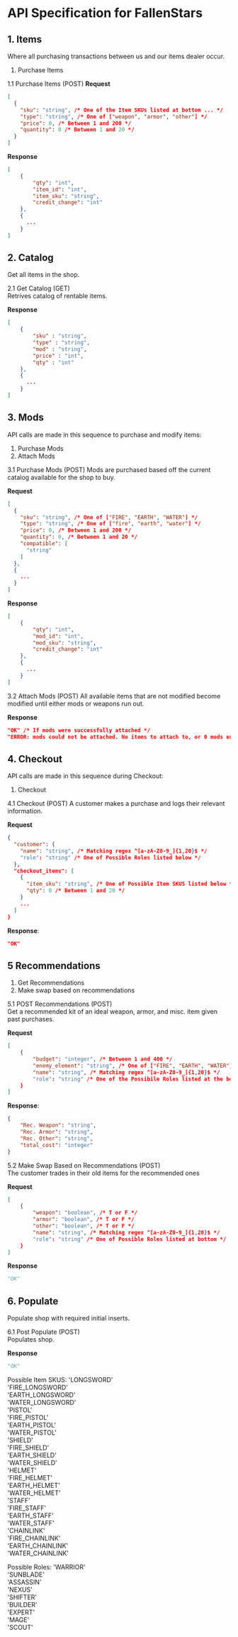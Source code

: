 # API Specification for FallenStars 

## 1. Items
Where all purchasing transactions between us and our items dealer occur.
1. Purchase Items

1.1 Purchase Items (POST)
**Request**
```json
[
  {
    "sku": "string", /* One of the Item SKUs listed at bottom ... */
    "type": "string", /* One of ["weapon", "armor", "other"] */
    "price": 0, /* Between 1 and 200 */
    "quantity": 0 /* Between 1 and 20 */
  }
]
```

**Response**
```json
[
    {
        "qty": "int", 
        "item_id": "int",
        "item_sku": "string", 
        "credit_change": "int"
    }, 
    {
      ...
    }
]
```

## 2. Catalog 
Get all items in the shop.

2.1 Get Catalog (GET)   
Retrives catalog of rentable items. 

**Response**
```json
[
    {
        "sku" : "string", 
        "type" : "string",
        "mod" : "string",
        "price" : "int",
        "qty" : "int"
    }, 
    {
      ...
    }      
]
```

## 3. Mods
API calls are made in this sequence to purchase and modify items:
1. Purchase Mods
2. Attach Mods

3.1 Purchase Mods (POST) 
Mods are purchased based off the current catalog available for the shop to buy.

**Request**
```json
[
  {
    "sku": "string", /* One of ["FIRE", "EARTH", "WATER"] */
    "type": "string", /* One of ["fire", "earth", "water"] */
    "price": 0, /* Between 1 and 200 */
    "quantity": 0, /* Between 1 and 20 */
    "compatible": [
      "string"
    ]
  },
  {
    ...
  }
]
```

**Response**
```json
[
    {
        "qty": "int", 
        "mod_id": "int",
        "mod_sku": "string", 
        "credit_change": "int"
    },
    {
      ...
    }
]
```

3.2 Attach Mods (POST) 
All available items that are not modified become modified until either mods or weapons run out.

**Response**
```json
"OK" /* If mods were successfully attached */
"ERROR: mods could not be attached. No items to attach to, or 0 mods entered." /* Else */
```

##  4. Checkout
API calls are made in this sequence during Checkout: 
1. Checkout

4.1 Checkout (POST)
A customer makes a purchase and logs their relevant information.

**Request**
```json
{
  "customer": {
    "name": "string", /* Matching regex ^[a-zA-Z0-9_]{1,20}$ */
    "role": "string" /* One of Possible Roles listed below */
  },
  "checkout_items": [
    {
      "item_sku": "string", /* One of Possible Item SKUS listed below */
      "qty": 0 /* Between 1 and 20 */
    }
    ...
  ]
}
```

**Response**:
```json
"OK"
```

## 5 Recommendations
1. Get Recommendations
2. Make swap based on recommendations

5.1 POST Recommendations (POST)   
Get a recommended kit of an ideal weapon, armor, and misc. item given past purchases.

**Request**
```json
[
    {
        "budget": "integer", /* Between 1 and 400 */ 
        "enemy_element": "string", /* One of ["FIRE", "EARTH", "WATER"] */
        "name": "string", /* Matching regex ^[a-zA-Z0-9_]{1,20}$ */
        "role": "string" /* One of the Possibile Roles listed at the bottom */
    }
]
```

**Response**:

```json
{
    "Rec. Weapon": "string",
    "Rec. Armor": "string",
    "Rec. Other": "string",
    "total_cost": "integer"
}
```

5.2 Make Swap Based on Recommendations (POST)   
The customer trades in their old items for the recommended ones

**Request**
```json
[
    {
        "weapon": "boolean", /* T or F */
        "armor": "boolean", /* T or F */
        "other": "boolean", /* T or F */
        "name": "string", /* Matching regex ^[a-zA-Z0-9_]{1,20}$ */
        "role": "string" /* One of Possible Roles listed at bottom */
    }
]
```
**Response**
```python 3
"OK"
```

## 6. Populate 
Populate shop with required initial inserts.

6.1 Post Populate (POST)   
Populates shop.

**Response**
```python 3
"OK"
```

Possible Item SKUS: 
'LONGSWORD'    
'FIRE_LONGSWORD'    
'EARTH_LONGSWORD'    
'WATER_LONGSWORD'    
'PISTOL'      
'FIRE_PISTOL'    
'EARTH_PISTOL'    
'WATER_PISTOL'    
'SHIELD'    
'FIRE_SHIELD'    
'EARTH_SHIELD'    
'WATER_SHIELD'    
'HELMET'    
'FIRE_HELMET'    
'EARTH_HELMET'    
'WATER_HELMET'   
'STAFF'   
'FIRE_STAFF'   
'EARTH_STAFF'   
'WATER_STAFF'   
'CHAINLINK'   
'FIRE_CHAINLINK'   
'EARTH_CHAINLINK'   
'WATER_CHAINLINK'   

Possible Roles: 
'WARRIOR'   
'SUNBLADE'   
'ASSASSIN'   
'NEXUS'   
'SHIFTER'   
'BUILDER'   
'EXPERT'   
'MAGE'   
'SCOUT'   